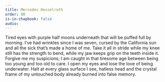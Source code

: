 ```yaml
---
title: Mercedes Hesselroth
order: 90
is-in-chapbook: false
audio: 
---
```

Tired eyes with purple half moons underneath that will be puffed full by morning. I’ve had wrinkles since I was seven, cursed by the California sun and all the sick that’s made a home of me. Take it all in stride while my knee still has the strength to bend, while my jaw keeps grip on the teeth inside it. Forgive me my suspicions; I am caught in that tiresome age between being too young and too old to care. I open my eyes and lose the love of being underwater. Halt at every glass surface I see, hatless head and the crystal frame of my untouched body already burned into false memory.
